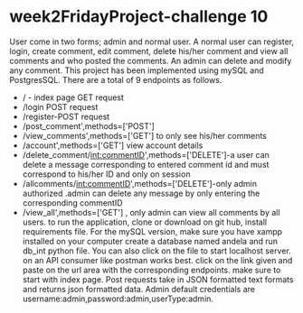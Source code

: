 # week2FridayProject-challenge 10

User come in two forms; admin and normal user. A normal user can register, login, create comment, edit comment, delete his/her comment and view all comments and who posted the comments. An admin can delete and modify any comment. 
This project has been implemented using mySQL and PostgresSQL.
There are a total of 9 endpoints as follows.
* / - index page GET request
* /login POST request
* /register-POST request
* /post_comment',methods=['POST']
* /view_comments',methods=['GET'] to only see his/her comments
* /account',methods=['GET'] view account details
* /delete_comment/<int:commentID>',methods=['DELETE']-a user can delete a message corresponding to entered comment id and must correspond to his/her ID and only on session
* /allcomments/<int:commentID>',methods=['DELETE']-only admin authorized .admin can delete any message by only entering the corresponding commentID
* /view_all',methods=['GET'] , only admin can view all comments by all users.
to run the application, clone or download on git hub, install requirements file. For the mySQL version, make sure you have xampp installed on your computer
create a database named andela and run db_int python file. You can also click on the file to start localhost server.
on an API consumer like postman works best. click on the link given and paste on the url area with the corresponding endpoints.
make sure to start with index page. Post requests take in JSON formatted text formats and returns json formatted data.
Admin default credentials are  username:admin,password:admin,userType:admin.
